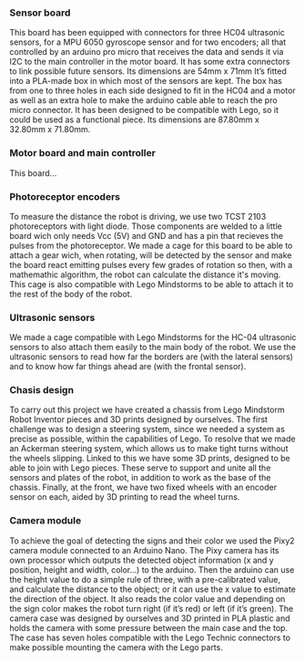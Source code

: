 ### Sensor board

This board has been equipped with connectors for three HC04 ultrasonic sensors, for a MPU 6050 gyroscope sensor and for two encoders; all that controlled by an arduino pro micro that receives the data and sends it via I2C to the main controller in the motor board. It has some extra connectors to link possible future sensors. Its dimensions are 54mm x 71mm  It’s fitted into a PLA-made box in which most of the sensors are kept. The box has from one to three holes in each side designed to fit in the HC04 and a motor as well as an extra hole to make the arduino cable able to reach the pro micro connector. It has been designed to be compatible with Lego, so it could be used as a functional piece. Its dimensions are 87.80mm x 32.80mm x 71.80mm.

### Motor board and main controller

This board...

### Photoreceptor encoders

To measure the distance the robot is driving, we use two TCST 2103 photoreceptors with light diode. Those components are welded to a little board wich only needs Vcc (5V) and GND and has a pin that recieves the pulses from the photoreceptor. We made a cage for this board to be able to attach a gear wich, when rotating, will be detected by the sensor and make the board react emitting pulses every few grades of rotation so then, with a mathemathic algorithm, the robot can calculate the distance it's moving. This cage is also compatible with Lego Mindstorms to be able to attach it to the rest of the body of the robot.

### Ultrasonic sensors

We made a cage compatible with Lego Mindstorms for the HC-04 ultrasonic sensors to also attach them easily to the main body of the robot. We use the ultrasonic sensors to read how far the borders are (with the lateral sensors) and to know how far things ahead are (with the frontal sensor).

### Chasis design

To carry out this project we have created a chassis from Lego Mindstorm Robot Inventor pieces and 3D prints designed by ourselves. The first challenge was to design a steering system, since we needed a system as precise as possible, within the capabilities of Lego. To resolve that we made an Ackerman steering system, which allows us to make tight turns without the wheels slipping. Linked to this we have some 3D prints, designed to be able to join with Lego pieces. These serve to support and unite all the sensors and plates of the robot, in addition to work as the base of the chassis. Finally, at the front, we have two fixed wheels with an encoder sensor on each, aided by 3D printing to read the wheel turns.

### Camera module

To achieve the goal of detecting the signs and their color we used the Pixy2 camera module connected to an Arduino Nano. The Pixy camera has its own processor which outputs the detected object information (x and y position, height and width, color…) to the arduino. Then the arduino can use the height value to do a simple rule of three, with a pre-calibrated value, and calculate the distance to the object; or it can use the x value to estimate the direction of the object. It also reads the color value and depending on the sign color makes the robot turn right (if it’s red) or left (if it’s green). The camera case was designed by ourselves and 3D printed in PLA plastic and holds the camera with some pressure between the main case and the top. The case has seven holes compatible with the Lego Technic connectors to make possible mounting the camera with the Lego parts.
